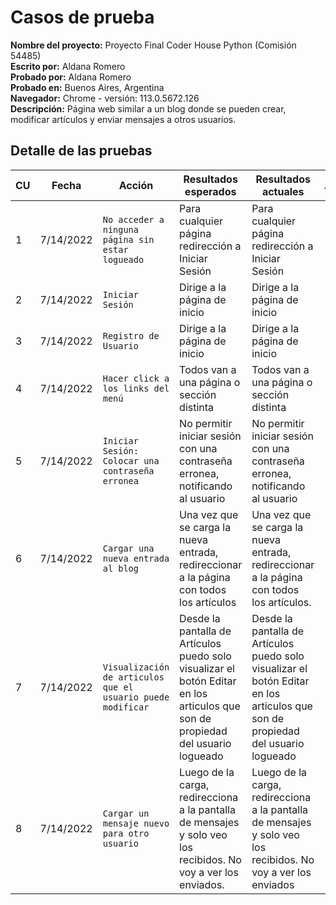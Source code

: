 # Casos de prueba
**Nombre del proyecto:** Proyecto Final Coder House Python (Comisión 54485)  
**Escrito por:** Aldana Romero  
**Probado por:** Aldana Romero  
**Probado en:** Buenos Aires, Argentina   
**Navegador:** Chrome - versión: 113.0.5672.126  
**Descripción:** Página web similar a un blog donde se pueden crear, modificar artículos y enviar mensajes a otros usuarios.  

## Detalle de las pruebas


| CU | Fecha     | Acción                                                      | Resultados esperados                                                                                                            | Resultados actuales                                                                                                             | Aprobado? |
|----|-----------|-------------------------------------------------------------|---------------------------------------------------------------------------------------------------------------------------------|---------------------------------------------------------------------------------------------------------------------------------|-----------|
| 1  | 7/14/2022 | `No acceder a ninguna página sin estar logueado`            | Para cualquier página redirección a Iniciar Sesión                                                                              | Para cualquier página redirección a Iniciar Sesión                                                                              | &#10004;  |
| 2  | 7/14/2022 | `Iniciar Sesión`                                            | Dirige a la página de inicio                                                                                                    | Dirige a la página de inicio                                                                                                    | &#10004;  |
| 3  | 7/14/2022 | `Registro de Usuario`                                       | Dirige a la página de inicio                                                                                                    | Dirige a la página de inicio                                                                                                    | &#10004;  |
| 4  | 7/14/2022 | `Hacer click a los links del menú`                          | Todos van a una página o sección distinta                                                                                       | Todos van a una página o sección distinta                                                                                       | &#10004;  |
| 5  | 7/14/2022 | `Iniciar Sesión: Colocar una contraseña erronea`            | No permitir iniciar sesión con una contraseña erronea, notificando al usuario                                                   | No permitir iniciar sesión con una contraseña erronea, notificando al usuario                                                   | &#10004;  |
| 6  | 7/14/2022 | `Cargar una nueva entrada al blog`                          | Una vez que se carga la nueva entrada, redireccionar a la página con todos los artículos                                        | Una vez que se carga la nueva entrada, redireccionar a la página con todos los artículos.                                       | &#10004;  |
| 7  | 7/14/2022 | `Visualización de articulos que el usuario puede modificar` | Desde la pantalla de Artículos puedo solo visualizar el botón Editar en los articulos que son de propiedad del usuario logueado | Desde la pantalla de Artículos puedo solo visualizar el botón Editar en los articulos que son de propiedad del usuario logueado | &#10004;  |
| 8  | 7/14/2022 | `Cargar un mensaje nuevo para otro usuario`                 | Luego de la carga, redirecciona a la pantalla de mensajes y solo veo los recibidos. No voy a ver los enviados.                  | Luego de la carga, redirecciona a la pantalla de mensajes y solo veo los recibidos. No voy a ver los enviados                   | &#10004;  |





